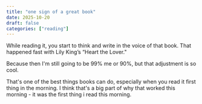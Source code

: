 ```yaml
---
title: "one sign of a great book"
date: 2025-10-20
draft: false
categories: ["reading"]
---
```


While reading it, you start to think and write in the voice of that book. That happened fast with Lily King’s “Heart the Lover." 

Because then I'm still going to be 99% me or 90%, but that adjustment is so cool. 

That's one of the best things books can do, especially when you read it first thing in the morning. I think that's a big part of why that worked this morning - it was the first thing i read this morning. 
